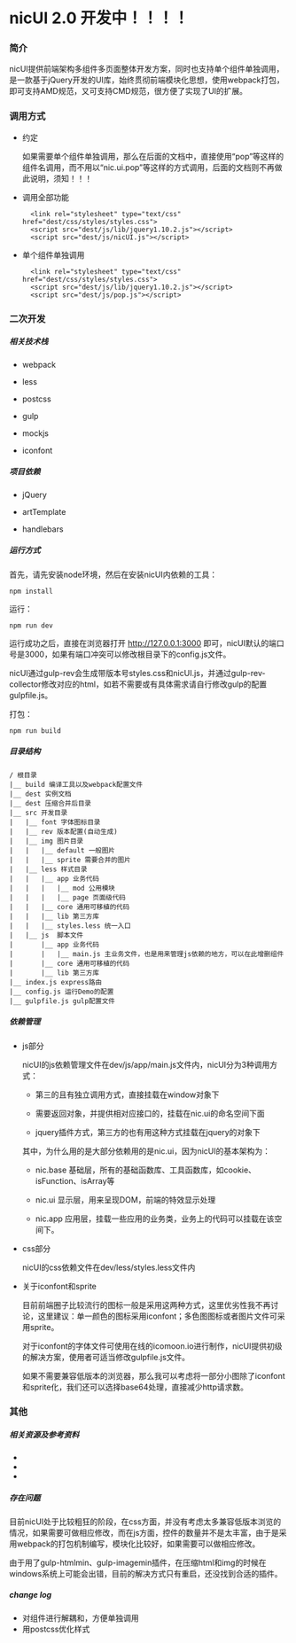# nicUI 2.0 开发中！！！！

### 简介

nicUI提供前端架构多组件多页面整体开发方案，同时也支持单个组件单独调用，是一款基于jQuery开发的UI库，始终贯彻前端模块化思想，使用webpack打包，即可支持AMD规范，又可支持CMD规范，很方便了实现了UI的扩展。


### 调用方式

- 约定

	如果需要单个组件单独调用，那么在后面的文档中，直接使用“pop”等这样的组件名调用，而不用以“nic.ui.pop”等这样的方式调用，后面的文档则不再做此说明，须知！！！

- 调用全部功能

		<link rel="stylesheet" type="text/css" href="dest/css/styles/styles.css">
	    <script src="dest/js/lib/jquery1.10.2.js"></script>
	    <script src="dest/js/nicUI.js"></script>

- 单个组件单独调用

		<link rel="stylesheet" type="text/css" href="dest/css/styles/styles.css">
	    <script src="dest/js/lib/jquery1.10.2.js"></script>
	    <script src="dest/js/pop.js"></script>

		
### 二次开发

##### 相关技术栈

- webpack

- less

- postcss

- gulp

- mockjs

- iconfont


##### 项目依赖

- jQuery

- artTemplate

- handlebars

##### 运行方式

首先，请先安装node环境，然后在安装nicUI内依赖的工具：

	npm install
	
运行：
	
	npm run dev
	
运行成功之后，直接在浏览器打开 http://127.0.0.1:3000 即可，nicUI默认的端口号是3000，如果有端口冲突可以修改根目录下的config.js文件。
	
nicUI通过gulp-rev会生成带版本号styles.css和nicUI.js，并通过gulp-rev-collector修改对应的html，如若不需要或有具体需求请自行修改gulp的配置gulpfile.js。

打包：

	npm run build


##### 目录结构

	/ 根目录
	|__ build 编译工具以及webpack配置文件
	|__ dest 实例文档
	|__ dest 压缩合并后目录
	|__ src 开发目录
	|	|__ font 字体图标目录
	|	|__ rev 版本配置(自动生成)
	|	|__ img 图片目录
	|	|	|__ default 一般图片
	|	|	|__ sprite 需要合并的图片
	|	|__ less 样式目录
	|	|	|__ app 业务代码
	|	|	|	|__ mod 公用模块
	|	|	|	|__ page 页面级代码
	|	|	|__ core 通用可移植的代码
	|	|	|__ lib 第三方库
	|	|	|__ styles.less 统一入口
	|	|__ js  脚本文件
	|		|__ app 业务代码
	|		|	|__ main.js 主业务文件，也是用来管理js依赖的地方，可以在此增删组件
	|		|__ core 通用可移植的代码
	|		|__ lib 第三方库
	|__ index.js express路由
	|__ config.js 运行Demo的配置
	|__ gulpfile.js gulp配置文件


##### 依赖管理

- js部分

	nicUI的js依赖管理文件在dev/js/app/main.js文件内，nicUI分为3种调用方式：

	- 第三的且有独立调用方式，直接挂载在window对象下

	- 需要返回对象，并提供相对应接口的，挂载在nic.ui的命名空间下面

	- jquery插件方式，第三方的也有用这种方式挂载在jquery的对象下

	其中，为什么用的是大部分依赖用的是nic.ui，因为nicUI的基本架构为：

	- nic.base 基础层，所有的基础函数库、工具函数库，如cookie、isFunction、isArray等

	- nic.ui 显示层，用来呈现DOM，前端的特效显示处理

	- nic.app 应用层，挂载一些应用的业务类，业务上的代码可以挂载在该空间下。
	

- css部分

	nicUI的css依赖文件在dev/less/styles.less文件内
	

- 关于iconfont和sprite

	目前前端圈子比较流行的图标一般是采用这两种方式，这里优劣性我不再讨论，这里建议：单一颜色的图标采用iconfont；多色图图标或者图片文件可采用sprite。

	对于iconfont的字体文件可使用在线的icomoon.io进行制作，nicUI提供初级的解决方案，使用者可适当修改gulpfile.js文件。

	如果不需要兼容低版本的浏览器，那么我可以考虑将一部分小图除了iconfont和sprite化，我们还可以选择base64处理，直接减少http请求数。


### 其他

##### 相关资源及参考资料

-
-
-

##### 存在问题

目前nicUI处于比较粗狂的阶段，在css方面，并没有考虑太多兼容低版本浏览的情况，如果需要可做相应修改，而在js方面，控件的数量并不是太丰富，由于是采用webpack的打包机制编写，模块化比较好，如果需要可以做相应修改。

由于用了gulp-htmlmin、gulp-imagemin插件，在压缩html和img的时候在windows系统上可能会出错，目前的解决方式只有重启，还没找到合适的插件。


##### change log

- 对组件进行解耦和，方便单独调用
- 用postcss优化样式